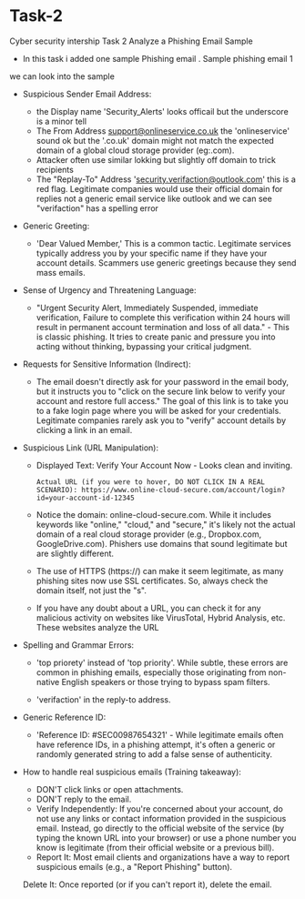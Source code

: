 # Task-2
Cyber security intership Task 2
Analyze a Phishing Email Sample
- In this task i added one sample Phishing email . Sample phishing email 1

we can look into the  sample 
- Suspicious Sender Email Address:
  - the Display name 'Security_Alerts' looks officail but the underscore is a minor tell
  - The From Address <support@onlineservice.co.uk> the 'onlineservice' sound ok but the '.co.uk' domain might not match the expected domain of a global cloud storage provider (eg:.com).
  - Attacker often use similar lokking but slightly off domain to trick recipients
  - The "Replay-To" Address 'security.verifaction@outlook.com' this is a red flag. Legitimate companies would use their official domain for replies not a generic email service like outlook and we can see "verifaction" has a spelling error
- Generic Greeting:
  - 'Dear Valued Member,'  This is a common tactic. Legitimate services typically address you by your specific name if they have your account details. Scammers use generic greetings because they send mass emails.

- Sense of Urgency and Threatening Language:
  - "Urgent Security Alert, Immediately Suspended, immediate verification, Failure to complete this verification within 24 hours will result in permanent account termination and loss of all data." - This is classic phishing. It tries to create panic and pressure you into acting without thinking, bypassing your critical judgment.

- Requests for Sensitive Information (Indirect):
  - The email doesn't directly ask for your password in the email body, but it instructs you to "click on the secure link below to verify your account and restore full access." The goal of this link is to take you to a fake login page where you will be asked for your credentials. Legitimate companies rarely ask you to "verify" account details by clicking a link in an email.

- Suspicious Link (URL Manipulation):
  - Displayed Text: Verify Your Account Now - Looks clean and inviting.

        Actual URL (if you were to hover, DO NOT CLICK IN A REAL SCENARIO): https://www.online-cloud-secure.com/account/login?id=your-account-id-12345

   - Notice the domain: online-cloud-secure.com. While it includes keywords like "online," "cloud," and "secure," it's likely not the actual domain of a real cloud storage provider (e.g., Dropbox.com, GoogleDrive.com). Phishers use domains that sound legitimate but are slightly different.

   - The use of HTTPS (https://) can make it seem legitimate, as many phishing sites now use SSL certificates. So, always check the domain itself, not just the "s".
   - If you have any doubt about a URL, you can check it for any malicious activity on websites like VirusTotal, Hybrid Analysis, etc. These websites analyze the URL

- Spelling and Grammar Errors:
  - 'top priorety' instead of 'top priority'. While subtle, these errors are common in phishing emails, especially those originating from non-native English speakers or those trying to bypass spam filters.

  - 'verifaction' in the reply-to address.

- Generic Reference ID:
  - 'Reference ID: #SEC00987654321' - While legitimate emails often have reference IDs, in a phishing attempt, it's often a generic or randomly generated string to add a false sense of authenticity.

- How to handle real suspicious emails (Training takeaway):
  - DON'T click links or open attachments.
  - DON'T reply to the email.
  - Verify Independently: If you're concerned about your account, do not use any links or contact information provided in the suspicious email. Instead, go directly to the official website of the service (by typing the known URL into your browser) or use a phone number you know is legitimate (from their official website or a previous bill).
   - Report It: Most email clients and organizations have a way to report suspicious emails (e.g., a "Report Phishing" button).

    Delete It: Once reported (or if you can't report it), delete the email.
